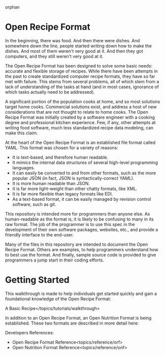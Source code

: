 orphan  

# Open Recipe Format

In the beginning, there was food. And then there were dishes. And somewhere down the line, people started writing down how to make the dishes. And most of them weren't very good at it. And then they got computers, and they still weren't very good at it.

The Open Recipe Format has been designed to solve some basic needs: accurate and flexible storage of recipes. While there have been attempts in the past to create standardized computer recipe formats, they have so far met with failure. This stems from several problems, all of which stem from a lack of understanding of the tasks at hand (and in most cases, ignorance of which tasks actually need to be addressed).

A significant portion of the population cooks at home, and so most solutions target home cooks. Commercial solutions exist, and address a host of new considerations that are not thought to relate to home cooks. The Open Recipe Format was initially created by a software engineer with a cooking degree and professional kitchen experience. Few, if any, other attempts at writing food software, much less standardized recipe data modeling, can make this claim.

At the heart of the Open Recipe Format is an established file format called YAML. This format was chosen for a variety of reasons:

-   It is text-based, and therefore human readable.
-   It mimics the internal data structures of several high-level programming languages.
-   It can easily be converted to and from other formats, such as the more popular JSON (in fact, JSON is syntactically-correct YAML).
-   It is more human readable than JSON.
-   It is far more light-weight than other chatty formats, like XML.
-   It is far more flexible than legacy formats like EDI.
-   As a text-based format, it can be easily managed by revision control software, such as git.

This repository is intended more for programmers than anyone else. As human-readable as the format is, it is likely to be confusing to many in its raw format. The job of the programmer is to use this spec in the development of their own software packages, websites, etc., and provide a friendly interface to the end-user.

Many of the files in this repository are intended to document the Open Recipe Format. Others are examples, to help programmers understand how to best use the format. And finally, sample source code is provided to give programmers a jump start in their coding efforts.

Getting Started
===============

This walkthrough is made to help individuals get started quickly and gain a foundational knowledge of the Open Recipe Format:

A Basic Recipe&lt;/topics/tutorials/walkthrough&gt;

In addition to an Open Recipe Format, an Open Nutrition Format is being established. These two formats are described in more detail here:

Developers References:  
-   Open Recipe Format Reference&lt;topics/reference/orf&gt;
-   Open Nutrition Format Reference&lt;topics/reference/onf&gt;


